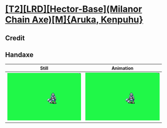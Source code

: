 # [\[T2\]\[LRD\]\[Hector-Base\]\(Milanor Chain Axe\)\[M\]{Aruka, Kenpuhu}](../)

## Credit


	
## Handaxe

| Still | Animation |
| :---: | :-------: |
| ![Handaxe still](./Handaxe_000.png) | ![Handaxe animation](./Handaxe.gif) |
